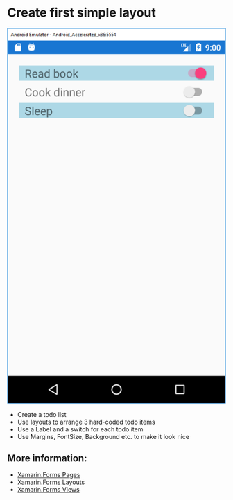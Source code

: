 # Create first simple layout
![](./images/2018-06-19-23-00-48.png)

- Create a todo list
- Use layouts to arrange 3 hard-coded todo items
- Use a Label and a switch for each todo item
- Use Margins, FontSize, Background etc. to make it look nice


## More information:
- [Xamarin.Forms Pages](https://docs.microsoft.com/en-us/xamarin/xamarin-forms/user-interface/controls/pages)
- [Xamarin.Forms Layouts](https://docs.microsoft.com/en-us/xamarin/xamarin-forms/user-interface/controls/layouts)
- [Xamarin.Forms Views](https://docs.microsoft.com/en-us/xamarin/xamarin-forms/user-interface/controls/views)
